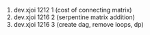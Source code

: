 1. dev.xjoi 1212 1 (cost of connecting matrix)
2. dev.xjoi 1216 2 (serpentine matrix addition)
3. dev.xjoi 1216 3 (create dag, remove loops, dp)